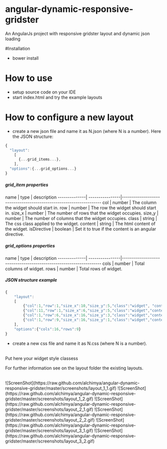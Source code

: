 # angular-dynamic-responsive-gridster
An AngularJs project with responsive gridster layout and dynamic json loading

#Installation
- bower install

# How to use
- setup source code on your IDE
- start index.html and try the example layouts

# How to configure a new layout
- create a new json file and name it as N.json (where N is a number). Here the JSON structure:

```javascript
{
  "layout":
    [
      {...grid_items...},
    ],
  "options":{...grid_options...}
}
```

<h5>grid_item properties</h5>
   name       |     type        |   description    
--------------| ----------------|-------------------------------------------------------------------
col           | number          | The column the widget should start in.
row           | number          | The row the widget should start in.
size_x        | number          | The number of rows that the widget occupies.
size_y        | number          | The number of columns that the widget occupies.
class         | string          | The css class applied to the widget.
content       | string          | The html content of the widget.
isDirective   | boolean         | Set it to true if the content is an angular directive.

<h5>grid_options properties</h5>
   name       |     type        |   description    
--------------| ----------------|-------------------------------------------------------------------
cols          | number          | Total columns of widget.
rows          | number          | Total rows of widget.

<h5>JSON structure example</h5>

```javascript
{
    "layout":
    [
        {"col":1,"row":1,"size_x":10,"size_y":5,"class":"widget", "content":"<div>1</div>"},
        {"col":11,"row":1,"size_x":6,"size_y":5,"class":"widget","content":"<div>2</div>"},
        {"col":1,"row":6,"size_x":16,"size_y":3,"class":"widget","content":"<div>3</div>"},
        {"col":1,"row":9,"size_x":16,"size_y":1,"class":"widget","content":"<div>4</div>"}
    ],
    "options":{"cols":16,"rows":9}
}
```

- create a new css file and name it as N.css (where N is a number).
<br/>
Put here your widget style classess


For further information see on the layout folder the existing layouts.

<br/>
![ScreenShot](https://raw.github.com/alchimya/angular-dynamic-responsive-gridster/master/screenshots/layout_1_1.gif)
![ScreenShot](https://raw.github.com/alchimya/angular-dynamic-responsive-gridster/master/screenshots/layout_1_2.gif)
![ScreenShot](https://raw.github.com/alchimya/angular-dynamic-responsive-gridster/master/screenshots/layout_2_1.gif)
![ScreenShot](https://raw.github.com/alchimya/angular-dynamic-responsive-gridster/master/screenshots/layout_2_2.gif)
![ScreenShot](https://raw.github.com/alchimya/angular-dynamic-responsive-gridster/master/screenshots/layout_3_1.gif)
![ScreenShot](https://raw.github.com/alchimya/angular-dynamic-responsive-gridster/master/screenshots/layout_3_2.gif)

